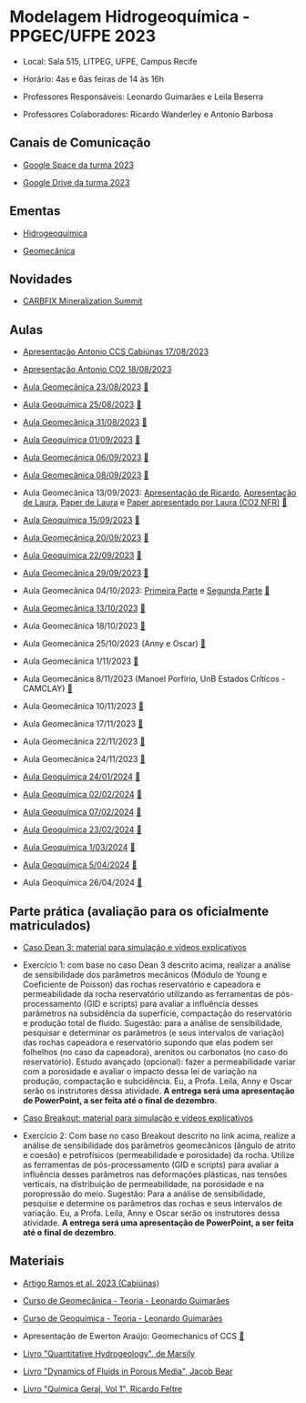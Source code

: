# Modelagem Hidrogeoquímica - PPGEC/UFPE 2023

- Local: Sala 515, LITPEG, UFPE, Campus Recife
- Horário: 4as e 6as feiras de 14 às 16h

- Professores Responsáveis: 
Leonardo Guimarães e Leila Beserra

- Professores Colaboradores:
Ricardo Wanderley e Antonio Barbosa

## Canais de Comunicação

- [Google Space da turma 2023](https://mail.google.com/mail/u/0/#chat/space/AAAA8Atv_yw)

- [Google Drive da turma 2023](https://drive.google.com/drive/folders/1be6oKoyn6m6eeyONCegvvfZ4HxRMEwq2?usp=sharing)

## Ementas

- [Hidrogeoquímica](https://drive.google.com/file/d/1VY-X-1_20dUEJgjguo0wdJyvPnPmu6Ay/view?usp=sharing)

- [Geomecânica](https://drive.google.com/file/d/18Zdk1JbYCjPw59im1qrpOsNyUSF2shuP/view?usp=sharing)

## Novidades

- [CARBFIX Mineralization Summit](https://www.carbfix.com/mineralization-summit)

## Aulas

- [Apresentação Antonio CCS Cabiúnas 17/08/2023](https://drive.google.com/file/d/1RSGFzNVx5wrQrlImtoXa5O3G73WU1sKC/view?usp=drive_link)

- [Apresentação Antonio CO2 18/08/2023](https://drive.google.com/file/d/1iuzr4Att_6GT4OB-hG-YoU2HFXmMEl6p/view?usp=sharing)

- [Aula Geomecânica 23/08/2023](https://drive.google.com/file/d/1uHXXE4gpoE6dOWP7n_HtkAj1MVTSsBhH/view?usp=sharing)     [🎦](https://drive.google.com/file/d/1Ur21aHu6dLZ6NjBbusuD1K21xSzU-_ch/view?usp=sharing)

- [Aula Geoquímica 25/08/2023](https://drive.google.com/file/d/193jjqDFlDvnRYjpiYmBDP5JKsDlxMpO4/view?usp=sharing)     [🎦](https://drive.google.com/file/d/1mwm4SMOoNowQnB9atC5xI4AwFXPd-KIa/view?usp=sharing)

- [Aula Geomecânica 31/08/2023](https://drive.google.com/file/d/1W_QSGGtefOvjE15KZE67ejWmsR27UR4N/view?usp=sharing)     [🎦](https://drive.google.com/file/d/176lPsYSmdoIGVO2pW9aEhYji0uXjvhH_/view?usp=sharing)

- [Aula Geoquímica 01/09/2023](https://drive.google.com/file/d/1tI6gB6jjjKcVI_OOvSjFgxZSlJvA56kj/view?usp=sharing)     [🎦](https://drive.google.com/file/d/1EAqWIMIr3M-N-ecWgU1oIaFx1Q-Vb3Pi/view?usp=sharing)

- [Aula Geomecânica 06/09/2023](https://drive.google.com/file/d/1-oH_cSJRqC9k_zBl5fdp_eJCMCQRjSV1/view?usp=sharing)     [🎦](https://drive.google.com/file/d/1f0dwL89kaN5ki5bz4uFDqsdWoT8UQ_K1/view?usp=sharing)

- [Aula Geomecânica 08/09/2023](http://www.lmcg.ufpe.br/~leo/geomecanica/)     [🎦](https://drive.google.com/file/d/156rd3ibwU2S-ABbHLm-ujAoxkMj9RQ5C/view?usp=sharing)

- Aula Geomecânica 13/09/2023: [Apresentação de Ricardo](https://docs.google.com/presentation/d/1CQAJbHp_xO1Dk4_vdgBM9sKuVDV1uigr/edit?usp=sharing&ouid=103319067312604580121&rtpof=true&sd=true), [Apresentação de Laura](https://drive.google.com/file/d/1VlUuuECsWIZt-tfbOJrf403O1Pem62Oz/view?usp=sharing), [Paper de Laura](https://drive.google.com/file/d/1A0_vn3LWqOz00WMlzQyRZaIyMI0B_IPa/view?usp=sharing) e [Paper apresentado por Laura (CO2 NFR)](https://drive.google.com/file/d/1WjdgYoLyLxVz-5GgLRsKRcb3JSzrKF7Q/view?usp=drive_link)     [🎦](https://drive.google.com/file/d/1cyo-xQBbq_B3fq6xblHi4VRuiMX8FZyi/view?usp=sharing)

- [Aula Geoquímica 15/09/2023](https://drive.google.com/file/d/1WbcFHIta4rcs9xGiFPU3fJqJRP35vPdS/view?usp=sharing)     [🎦](https://drive.google.com/file/d/1fiOrq_ifKTbewisQDAsuz74DtULGeZ2q/view?usp=sharing)

- [Aula Geomecânica 20/09/2023](https://drive.google.com/file/d/1aYFM0Bm_x1bv4N9eytUmPL1UqiCyFFTH/view?usp=sharing)     [🎦](https://drive.google.com/file/d/1ngNIJywYRoDMR2rXWdsuGOy5Vzl5sriC/view?usp=sharing)

- [Aula Geoquímica 22/09/2023](https://drive.google.com/file/d/1846_IC5S8QzACGZ4_t3WfsGPBRe8PLle/view?usp=sharing)     [🎦](https://drive.google.com/file/d/1veVRG3_djsGgVvIytoATOrzDt_N1KKci/view?usp=sharing)
  
- [Aula Geomecânica 29/09/2023](https://drive.google.com/file/d/1nBsdz5IfwPvbqsppNULDy39rnjM5vZyR/view?usp=sharing)     [🎦](https://drive.google.com/file/d/1exkm-kp922sJKts6mZ2hsOeImNyRHIbE/view?usp=sharing)

- Aula Geomecânica 04/10/2023: [Primeira Parte](https://drive.google.com/file/d/1iewoRFxv_OR20u93X0nZlA5kSPciZ8xj/view?usp=sharing) e [Segunda Parte](https://drive.google.com/file/d/1_2vtPfX_a9QcJXLwEsgsMhX2RZQEL_dG/view?usp=sharing)     [🎦](https://drive.google.com/file/d/1MZWDn6BZdhQxAZGM6z0X2yRhyRKF-6LU/view?usp=sharing)

- [Aula Geomecânica 13/10/2023](https://drive.google.com/file/d/15HumLqROqs82bbBL4LeFlWKQ8V3x1f_F/view?usp=sharing)     [🎦](https://drive.google.com/file/d/1noVp6-yC5PYIBzOlmyAWBupwelyLYriJ/view?usp=sharing)

- Aula Geomecânica 18/10/2023 [🎦](https://drive.google.com/file/d/17CAo1aIWK7Mq-rjczDR_n3T525sCoHWX/view?usp=sharing)

- Aula Geomecânica 25/10/2023 (Anny e Oscar) [🎦](https://drive.google.com/file/d/165ITApjqu4jvR-io6HWE3YKYhbWTFWWn/view)

- Aula Geomecânica 1/11/2023 [🎦](https://drive.google.com/file/d/1pEzbNOonE4NMJRBKVVNWPfozbM-WX64t/view)

- Aula Geomecânica 8/11/2023 (Manoel Porfírio, UnB Estados Críticos - CAMCLAY) [🎦](https://drive.google.com/file/d/1aQb7q5BgaRJsLON50YsTBRgIGRnZT4ne/view)

- Aula Geomecânica 10/11/2023 [🎦](https://drive.google.com/file/d/1qKFzTl-QL0JE8tVy8kzH_EiofEUa0_AT/view)

- Aula Geomecânica 17/11/2023 [🎦](https://drive.google.com/file/d/1C0f-woB27ZGKDpEoA6VUDsW2xyUF-eE5/view?usp=sharing)

- Aula Geomecânica 22/11/2023 [🎦](https://drive.google.com/file/d/1YSP39-dQ59hUBICbakconYG94kMZ6bEF/view)

- Aula Geomecânica 24/11/2023 [🎦](https://drive.google.com/file/d/1yDLW4cd_fsojswGZsi8fOHgJASN4s0vB/view)

- [Aula Geoquímica 24/01/2024](https://drive.google.com/file/d/1va-GWEeF08gkz24XFZM7GO_ieA1XSE5j/view?usp=sharing) [🎦](https://drive.google.com/file/d/12Ok6xfmFXVN8cFUYeK1qrKKVMIqKf7xo/view?usp=sharing)

- [Aula Geoquímica 02/02/2024](https://drive.google.com/file/d/1jcuzisIuC8BfLg4xq3Lu-Xjrvq3QX9Rl/view?usp=sharing) [🎦](https://drive.google.com/file/d/1mFkkNURLyUWxGr7_rfUchusb3hTyN881/view?usp=sharing)

- [Aula Geoquímica 07/02/2024](https://drive.google.com/file/d/1fo3D7_U2tHeJ5CowsBXdm53sSAfTapTF/view?usp=sharing) [🎦](https://drive.google.com/file/d/1KUcWEeeVM_q6dLOvu69ATRPilcZjih1Y/view?usp=sharing)

- [Aula Geoquímica 23/02/2024](https://drive.google.com/file/d/1tPFA85z3KdgwRlam92pu-8kae9bzt568/view?usp=sharing) [🎦](https://drive.google.com/file/d/12Muu5sNzGakWrLXOSRX1NZQUeb5_WpGZ/view?usp=sharing)

- [Aula Geoquímica 1/03/2024](https://drive.google.com/file/d/1mF1BL6YCARPhqVCV1Rl8zo9m9qf-0L4A/view?usp=sharing) [🎦](https://drive.google.com/file/d/12y0OBrYqb3YE2kEqbnG_K7YkQozoJG5Y/view)

- [Aula Geoquímica 5/04/2024](https://drive.google.com/file/d/1crHKCnQm2CbhwBTX1jiKADyqN7AF5GfL/view?usp=sharing) [🎦](https://drive.google.com/file/d/1Fq8lW-34htRtg54-ZbrZcQoQiIB3VXtQ/view?usp=sharing)

- Aula Geoquímica 26/04/2024 [🎦]()
  
## Parte prática (avaliação para os oficialmente matriculados)

- [Caso Dean 3: material para simulação e vídeos explicativos](https://drive.google.com/drive/folders/1eRjnvt87YyOgwP3P3jI9IwMruxY8bdmq?usp=sharing_eil_se_dm&ts=653013ee)
- Exercício 1: com base no caso Dean 3 descrito acima, realizar a análise de sensibilidade dos parâmetros mecânicos (Módulo de Young e Coeficiente de Poisson) das rochas reservatório e capeadora e permeabilidade da rocha reservatório utilizando as ferramentas de pós-processamento (GID e scripts) para avaliar a influência desses parâmetros na subsidência da superfície, compactação do reservatório e produção total de fluido. Sugestão: para a análise de sensibilidade, pesquisar e determinar os parâmetros (e seus intervalos de variação) das rochas capeadora e reservatório supondo que elas podem ser folhelhos (no caso da capeadora), arenitos ou carbonatos (no caso do reservatório). Estudo avançado (opcional): fazer a permeabilidade variar com a porosidade e avaliar o impacto dessa lei de variação na produção, compactação e subcidência. Eu, a Profa. Leila, Anny e Oscar serão os instrutores dessa atividade. **A entrega será uma apresentação de PowerPoint, a ser feita até o final de dezembro.**

- [Caso Breakout: material para simulação e vídeos explicativos](https://drive.google.com/drive/folders/1vSQnTcwpG_mw5cGDDnmbCO4KILO7xiyo?usp=sharing)
- Exercício 2: Com base no caso Breakout descrito no link acima, realize a análise de sensibilidade dos parâmetros geomecânicos (ângulo de atrito e coesão) e petrofísicos (permeabilidade e porosidade) da rocha. Utilize as ferramentas de pós-processamento (GID e scripts) para avaliar a influência desses parâmetros nas deformações plásticas, nas tensões verticais, na distribuição de permeabilidade, na porosidade e na poropressão do meio. Sugestão: Para a análise de sensibilidade, pesquise e determine os parâmetros das rochas e seus intervalos de variação. Eu, a Profa. Leila, Anny e Oscar serão os instrutores dessa atividade. **A entrega será uma apresentação de PowerPoint, a ser feita até o final de dezembro**.
  
## Materiais

- [Artigo Ramos et al. 2023 (Cabiúnas)](https://drive.google.com/file/d/1Lmfc5tY4TlQcG7uxbVom1OfAkPYkNV4H/view?usp=drive_link)

- [Curso de Geomecânica - Teoria - Leonardo Guimarães](http://www.lmcg.ufpe.br/~leo/geomecanica/)

- [Curso de Geoquímica - Teoria - Leonardo Guimarães](https://drive.google.com/file/d/19y-JtoszVk79hfww-SNZ_Vw6ojQaREzD/view?usp=sharing)

- Apresentação de Ewerton Araújo: Geomechanics of CCS     [🎦](https://youtu.be/Gg1kBUUb7iw?si=ugrtKOQs8pInZR9d)

- [Livro "Quantitative Hydrogeology", de Marsily](https://drive.google.com/file/d/1lKh6utg71Rmlwl387LstX7xAVCluuM9B/view?usp=sharing)

- [Livro "Dynamics of Fluids in Porous Media", Jacob Bear](https://drive.google.com/file/d/1E9SITCQbXemV0CePFq2fex3XAfoZIsXQ/view?usp=sharing)

- [Livro "Química Geral, Vol 1", Ricardo Feltre](https://drive.google.com/file/d/1gHFm3l7x1OBxtIoL1G101KfidVGorQwr/view?usp=sharing)
